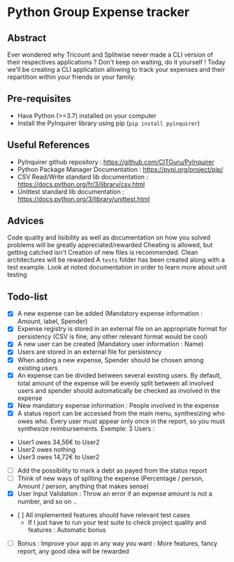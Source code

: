 # Python Group Expense tracker

## Abstract

Ever wondered why Tricount and Splitwise never made a CLI version of their respectives applications ? Don't keep on waiting, do it yourself ! Today we'll be creating a CLI application allowing to track your expenses and their repartition within your friends or your family. 

## Pre-requisites
- Have Python (>=3.7) installed on your computer
- Install the PyInquirer library using pip (`pip install pyinquirer`)

## Useful References
- PyInquirer github repository : https://github.com/CITGuru/PyInquirer
- Python Package Manager Documentation : https://pypi.org/project/pip/
- CSV Read/Write standard lib documentation : https://docs.python.org/fr/3/library/csv.html
- Unittest standard lib documentation : https://docs.python.org/3/library/unittest.html

## Advices
Code quality and lisibility as well as documentation on how you solved problems will be greatly appreciated/rewarded
Cheating is allowed, but getting catched isn't
Creation of new files is recommended. Clean architectures will be rewarded
A `tests` folder has been created along with a test example. Look at noted documentation in order to learn more about unit testing
## Todo-list

- [X] A new expense can be added (Mandatory expense information : Amount, label, Spender)
- [x] Expense registry is stored in an external file on an appropriate format for persistency (CSV is fine, any other relevant format would be cool)
- [x] A new user can be created (Mandatory user information : Name)
- [x] Users are stored in an external file for persistency
- [x] When adding a new expense, Spender should be chosen among existing users
- [x] An expense can be divided between several existing users. By default, total amount of the expense will be evenly split between all involved users and spender should automatically be checked as involved in the expense
- [x] New mandatory expense information : People involved in the expense
- [x] A status report can be accessed from the main menu, synthesizing who owes who. Every user must appear only once in the report, so you must synthesize reimbursements. 
Exemple: 3 Users :
- User1 owes 34,56€ to User2
- User2 owes nothing
- User3 owes 14,72€ to User2
- [ ] Add the possibility to mark a debt as payed from the status report 
- [ ] Think of new ways of spliting the expense (Percentage / person, Amount / person, anything that makes sense)
- [x] User Input Validation : Throw an error if an expense amount is not a number, and so on ..
- [ ] All implemented features should have relevant test cases
    - If I just have to run your test suite to check project quality and features : Automatic bonus
- [ ] Bonus : Improve your app in any way you want : More features, fancy report, any good idea will be rewarded

